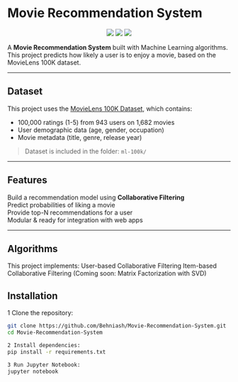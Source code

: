 #  Movie Recommendation System

<p align="center">
  <img src="https://img.shields.io/badge/python-3.10-blue?logo=python">
  <img src="https://img.shields.io/badge/machine%20learning-✅-brightgreen">
  <img src="https://img.shields.io/badge/license-MIT-lightgrey">
</p>

A **Movie Recommendation System** built with Machine Learning algorithms.  
This project predicts how likely a user is to enjoy a movie, based on the MovieLens 100K dataset.

---

##  Dataset
This project uses the [MovieLens 100K Dataset](https://grouplens.org/datasets/movielens/100k/), which contains:
- 100,000 ratings (1-5) from 943 users on 1,682 movies
- User demographic data (age, gender, occupation)
- Movie metadata (title, genre, release year)

> Dataset is included in the folder: `ml-100k/`

---
 
##  Features
 Build a recommendation model using **Collaborative Filtering**  
 Predict probabilities of liking a movie  
 Provide top-N recommendations for a user  
 Modular & ready for integration with web apps  

---

## Algorithms
This project implements:
User-based Collaborative Filtering
Item-based Collaborative Filtering
(Coming soon: Matrix Factorization with SVD)

##  Installation
1 Clone the repository:
```bash
git clone https://github.com/Behniash/Movie-Recommendation-System.git
cd Movie-Recommendation-System

2 Install dependencies:
pip install -r requirements.txt

3 Run Jupyter Notebook:
jupyter notebook







